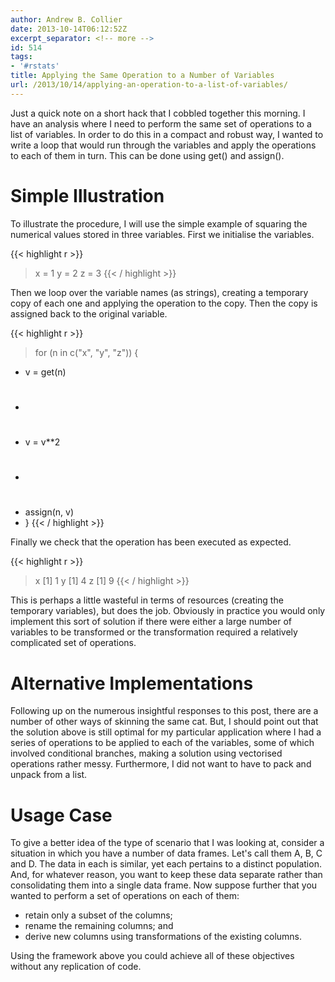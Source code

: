 ```yaml
---
author: Andrew B. Collier
date: 2013-10-14T06:12:52Z
excerpt_separator: <!-- more -->
id: 514
tags:
- '#rstats'
title: Applying the Same Operation to a Number of Variables
url: /2013/10/14/applying-an-operation-to-a-list-of-variables/
---
```


Just a quick note on a short hack that I cobbled together this morning. I have an analysis where I need to perform the same set of operations to a list of variables. In order to do this in a compact and robust way, I wanted to write a loop that would run through the variables and apply the operations to each of them in turn. This can be done using get() and assign().

# Simple Illustration

To illustrate the procedure, I will use the simple example of squaring the numerical values stored in three variables. First we initialise the variables.

{{< highlight r >}}
> x = 1
> y = 2
> z = 3
{{< / highlight >}}

Then we loop over the variable names (as strings), creating a temporary copy of each one and applying the operation to the copy. Then the copy is assigned back to the original variable.

{{< highlight r >}}
> for (n in c("x", "y", "z")) {
+   v = get(n)
+   #
+   v = v**2
+   #
+   assign(n, v)
+ }
{{< / highlight >}}

Finally we check that the operation has been executed as expected.

{{< highlight r >}}
> x
[1] 1
> y
[1] 4
> z
[1] 9
{{< / highlight >}}

This is perhaps a little wasteful in terms of resources (creating the temporary variables), but does the job. Obviously in practice you would only implement this sort of solution if there were either a large number of variables to be transformed or the transformation required a relatively complicated set of operations.

# Alternative Implementations

Following up on the numerous insightful responses to this post, there are a number of other ways of skinning the same cat. But, I should point out that the solution above is still optimal for my particular application where I had a series of operations to be applied to each of the variables, some of which involved conditional branches, making a solution using vectorised operations rather messy. Furthermore, I did not want to have to pack and unpack from a list.

# Usage Case

To give a better idea of the type of scenario that I was looking at, consider a situation in which you have a number of data frames. Let's call them A, B, C and D. The data in each is similar, yet each pertains to a distinct population. And, for whatever reason, you want to keep these data separate rather than consolidating them into a single data frame. Now suppose further that you wanted to perform a set of operations on each of them:

* retain only a subset of the columns; 
* rename the remaining columns; and 
* derive new columns using transformations of the existing columns.

Using the framework above you could achieve all of these objectives without any replication of code.
